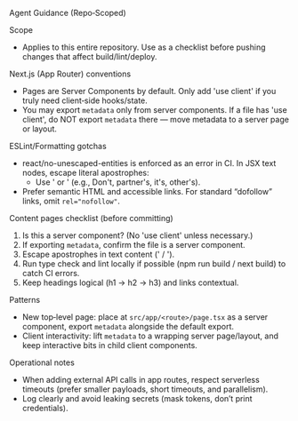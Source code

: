 Agent Guidance (Repo‑Scoped)

Scope
- Applies to this entire repository. Use as a checklist before pushing changes that affect build/lint/deploy.

Next.js (App Router) conventions
- Pages are Server Components by default. Only add 'use client' if you truly need client‑side hooks/state.
- You may export `metadata` only from server components. If a file has 'use client', do NOT export `metadata` there — move metadata to a server page or layout.

ESLint/Formatting gotchas
- react/no-unescaped-entities is enforced as an error in CI. In JSX text nodes, escape literal apostrophes:
  - Use &apos; or &#39; (e.g., Don&apos;t, partner&apos;s, it&apos;s, other&apos;s).
- Prefer semantic HTML and accessible links. For standard “dofollow” links, omit `rel="nofollow"`.

Content pages checklist (before committing)
1) Is this a server component? (No 'use client' unless necessary.)
2) If exporting `metadata`, confirm the file is a server component.
3) Escape apostrophes in text content (&apos; / &#39;).
4) Run type check and lint locally if possible (npm run build / next build) to catch CI errors.
5) Keep headings logical (h1 → h2 → h3) and links contextual.

Patterns
- New top‑level page: place at `src/app/<route>/page.tsx` as a server component, export `metadata` alongside the default export.
- Client interactivity: lift `metadata` to a wrapping server page/layout, and keep interactive bits in child client components.

Operational notes
- When adding external API calls in app routes, respect serverless timeouts (prefer smaller payloads, short timeouts, and parallelism).
- Log clearly and avoid leaking secrets (mask tokens, don’t print credentials).

